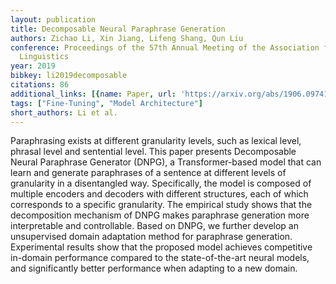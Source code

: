 ```yaml
---
layout: publication
title: Decomposable Neural Paraphrase Generation
authors: Zichao Li, Xin Jiang, Lifeng Shang, Qun Liu
conference: Proceedings of the 57th Annual Meeting of the Association for Computational
  Linguistics
year: 2019
bibkey: li2019decomposable
citations: 86
additional_links: [{name: Paper, url: 'https://arxiv.org/abs/1906.09741'}]
tags: ["Fine-Tuning", "Model Architecture"]
short_authors: Li et al.
---
```

Paraphrasing exists at different granularity levels, such as lexical level,
phrasal level and sentential level. This paper presents Decomposable Neural
Paraphrase Generator (DNPG), a Transformer-based model that can learn and
generate paraphrases of a sentence at different levels of granularity in a
disentangled way. Specifically, the model is composed of multiple encoders and
decoders with different structures, each of which corresponds to a specific
granularity. The empirical study shows that the decomposition mechanism of DNPG
makes paraphrase generation more interpretable and controllable. Based on DNPG,
we further develop an unsupervised domain adaptation method for paraphrase
generation. Experimental results show that the proposed model achieves
competitive in-domain performance compared to the state-of-the-art neural
models, and significantly better performance when adapting to a new domain.